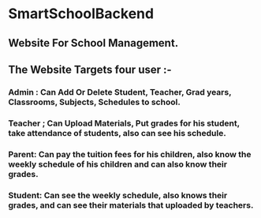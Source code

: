 # SmartSchoolBackend
## Website For School Management.
  ## The Website Targets four user :-
### Admin : Can Add Or Delete Student, Teacher, Grad years, Classrooms, Subjects, Schedules to school.
### Teacher ; Can Upload Materials, Put grades for his student, take attendance of students, also can see his schedule.
### Parent: Can pay the tuition fees for his children, also know the weekly schedule of his children  and can also know their grades.
### Student: Can see the weekly schedule, also knows their grades, and can see their materials that uploaded by teachers.
